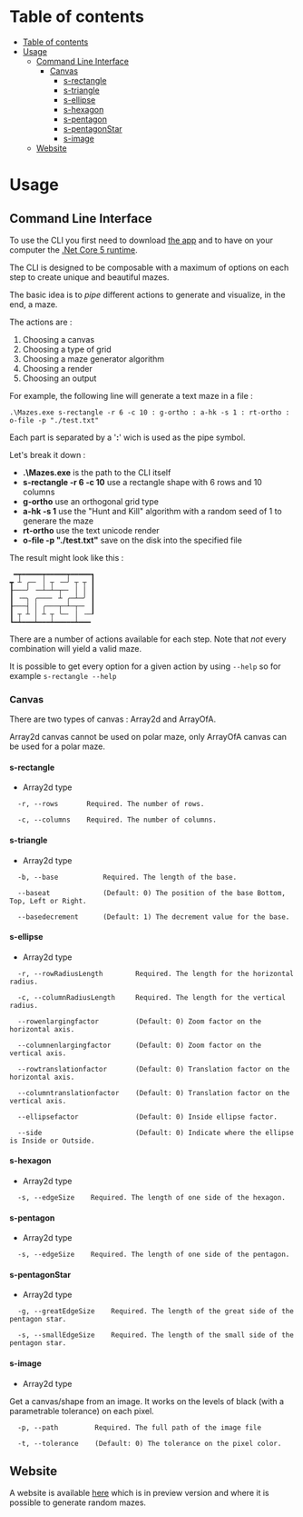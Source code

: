 ﻿# Table of contents

- [Table of contents](#table-of-contents)
- [Usage](#usage)
  - [Command Line Interface](#command-line-interface)
    - [Canvas](#canvas)
      - [s-rectangle](#s-rectangle)
      - [s-triangle](#s-triangle)
      - [s-ellipse](#s-ellipse)
      - [s-hexagon](#s-hexagon)
      - [s-pentagon](#s-pentagon)
      - [s-pentagonStar](#s-pentagonstar)
      - [s-image](#s-image)
  - [Website](#website)

# Usage

## Command Line Interface

To use the CLI you first need to download [the app](https://github.com/aPixelInSpace/F-a-maze-ing) and to have on your computer the [.Net Core 5 runtime](https://dotnet.microsoft.com/download).

The CLI is designed to be composable with a maximum of options on each step to create unique and beautiful mazes.

The basic idea is to *pipe* different actions to generate and visualize, in the end, a maze.

The actions are :

1. Choosing a canvas
2. Choosing a type of grid
3. Choosing a maze generator algorithm
4. Choosing a render
5. Choosing an output

For example, the following line will generate a text maze in a file :

```
.\Mazes.exe s-rectangle -r 6 -c 10 : g-ortho : a-hk -s 1 : rt-ortho : o-file -p "./test.txt"
```

Each part is separated by a '**:**' wich is used as the pipe symbol.

Let's break it down :

- **.\Mazes.exe** is the path to the CLI itself
- **s-rectangle -r 6 -c 10** use a rectangle shape with 6 rows and 10 columns
- **g-ortho** use an orthogonal grid type
- **a-hk -s 1** use the "Hunt and Kill" algorithm with a random seed of 1 to generare the maze
- **rt-ortho** use the text unicode render
- **o-file -p "./test.txt"** save on the disk into the specified file

The result might look like this :

```
 ━┯━━━━━┯━━━━━┯━━━━━┓
┳ ┴ ╭─╴ │ ┬ ╶─╯ ┬ ┬ ┃
┠───╯ ╶─┴─┴─┬─╴ │ │ ┃
┃ ╶─╮ ╭───╴ ┴ ╭─┴─╯ ┃
┠───┤ │ ╭───┬─┴─┬─╴ ┃
┃ ┬ ┴ │ ┴ ┬ ╰─╴ │ ╶─┚
┗━┷━━━┷━━━┷━━━━━┷━━━ 
```

There are a number of actions available for each step. Note that *not* every combination will yield a valid maze.

It is possible to get every option for a given action by using ``--help`` so for example ``s-rectangle --help``

### Canvas

There are two types of canvas : Array2d and ArrayOfA.

Array2d canvas cannot be used on polar maze, only ArrayOfA canvas can be used for a polar maze.

#### s-rectangle

- Array2d type

```
  -r, --rows       Required. The number of rows.

  -c, --columns    Required. The number of columns.
```

#### s-triangle

- Array2d type

```
  -b, --base           Required. The length of the base.

  --baseat             (Default: 0) The position of the base Bottom, Top, Left or Right.

  --basedecrement      (Default: 1) The decrement value for the base.
```

#### s-ellipse

- Array2d type

```
  -r, --rowRadiusLength        Required. The length for the horizontal radius.

  -c, --columnRadiusLength     Required. The length for the vertical radius.

  --rowenlargingfactor         (Default: 0) Zoom factor on the horizontal axis.

  --columnenlargingfactor      (Default: 0) Zoom factor on the vertical axis.

  --rowtranslationfactor       (Default: 0) Translation factor on the horizontal axis.

  --columntranslationfactor    (Default: 0) Translation factor on the vertical axis.

  --ellipsefactor              (Default: 0) Inside ellipse factor.

  --side                       (Default: 0) Indicate where the ellipse is Inside or Outside.
```

#### s-hexagon

- Array2d type

```
  -s, --edgeSize    Required. The length of one side of the hexagon.
```

#### s-pentagon

- Array2d type

```
  -s, --edgeSize    Required. The length of one side of the pentagon.
```

#### s-pentagonStar

- Array2d type

```
  -g, --greatEdgeSize    Required. The length of the great side of the pentagon star.

  -s, --smallEdgeSize    Required. The length of the small side of the pentagon star.
```

#### s-image

- Array2d type

Get a canvas/shape from an image. It works on the levels of black (with a parametrable tolerance) on each pixel.


```
  -p, --path         Required. The full path of the image file

  -t, --tolerance    (Default: 0) The tolerance on the pixel color.
```

## Website

A website is available [here](http://mazes.apixelinspace.com/) which is in preview version and where it is possible to generate random mazes.
